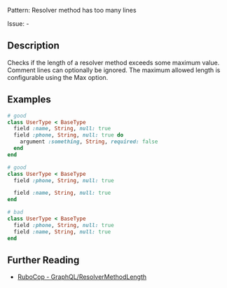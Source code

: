 Pattern: Resolver method has too many lines

Issue: -

## Description

Checks if the length of a resolver method exceeds some maximum value. Comment lines can optionally be ignored. The maximum allowed length is configurable using the Max option.

## Examples

```ruby
# good
class UserType < BaseType
  field :name, String, null: true
  field :phone, String, null: true do
    argument :something, String, required: false
  end
end

# good
class UserType < BaseType
  field :phone, String, null: true

  field :name, String, null: true
end

# bad
class UserType < BaseType
  field :phone, String, null: true
  field :name, String, null: true
end
```

## Further Reading

* [RuboCop - GraphQL/ResolverMethodLength](https://github.com/DmitryTsepelev/rubocop-graphql/blob/master/lib/rubocop/cop/graphql/resolver_method_length.rb)
